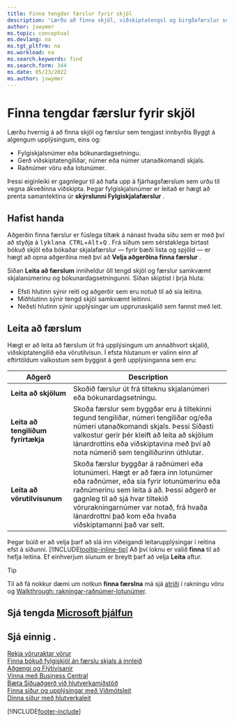 ```yaml
---
title: Finna tengdar færslur fyrir skjöl
description: 'Lærðu að finna skjöl, viðskiptatengsl og birgðafærslur sem tengjast innbyrðis.'
author: jswymer
ms.topic: conceptual
ms.devlang: na
ms.tgt_pltfrm: na
ms.workload: na
ms.search.keywords: find
ms.search.form: 344
ms.date: 05/23/2022
ms.author: jswymer
---
```

# Finna tengdar færslur fyrir skjöl

Lærðu hvernig á að finna skjöl og færslur sem tengjast innbyrðis Byggt á algengum upplýsingum, eins og:

- Fylgiskjalsnúmer eða bókunardagsetningu.
- Gerð viðskiptatengiliðar, númer eða númer utanaðkomandi skjals.
- Raðnúmer vöru eða lotunúmer.

Þessi eiginleiki er gagnlegur til að hafa upp á fjárhagsfærslum sem urðu til vegna ákveðinna viðskipta. Þegar fylgiskjalsnúmer er leitað er hægt að prenta samantektina úr  **skýrslunni Fylgiskjalafærslur** .

## Hafist handa

Aðgerðin finna færslur er fúslega tiltæk á nánast hvaða síðu sem er með því að styðja á  <kbd>lyklana CTRL</kbd>+<kbd>Alt</kbd>+<kbd>Q</kbd> . Frá síðum sem sérstaklega birtast bókuð skjöl eða bókaðar skjalafærslur &mdash; fyrir bæði lista og spjöld &mdash; er hægt að opna aðgerðina með því að  **Velja aðgerðina finna færslur** .

Síðan **Leita að færslum** inniheldur öll tengd skjöl og færslur samkvæmt skjalanúmerinu og bókunardagsetningunni. Síðan skiptist í þrjá hluta:

- Efsti hlutinn sýnir reiti og aðgerðir sem eru notuð til að sía leitina.
- Miðhlutinn sýnir tengd skjöl samkvæmt leitinni.
- Neðsti hlutinn sýnir upplýsingar um upprunaskjalið sem fannst með leit.

## Leita að færslum

Hægt er að leita að færslum út frá upplýsingum um annaðhvort skjalið, viðskiptatengilið eða vörutilvísun. Í efsta hlutanum er valinn einn af eftirtöldum valkostum sem byggist á gerð upplýsinganna sem eru:

|Aðgerð|Description|
|------|-----------|
| **Leita að skjölum** | Skoðið færslur út frá tilteknu skjalanúmeri eða bókunardagsetningu. |
| **Leita að tengiliðum fyrirtækja** | Skoða færslur sem byggðar eru á tiltekinni tegund tengiliðar, númeri tengiliðar og/eða númeri utanaðkomandi skjals. Þessi Síðasti valkostur gerir þér kleift að leita að skjölum lánardrottins eða viðskiptavina með því að nota númerið sem tengiliðurinn úthlutar. |
| **Leita að vörutilvísunum** | Skoða færslur byggðar á raðnúmeri eða lotunúmeri. Hægt er að færa inn lotunúmer eða raðnúmer, eða sía fyrir lotunúmerinu eða raðnúmerinu sem leita á að. Þessi aðgerð er gagnleg til að sjá hvar tiltekið vörurakningarnúmer var notað, frá hvaða lánardrottni það kom eða hvaða viðskiptamanni það var selt. |

Þegar búið er að velja þarf að slá inn viðeigandi leitarupplýsingar í reitina efst á síðunni. [!INCLUDE[tooltip-inline-tip](includes/tooltip-inline-tip_md.md)] Að því loknu er valið  **finna**  til að hefja leitina. Ef einhverjum síunum er breytt þarf að velja **Leita** aftur.

> [!TIP]
> Til að fá nokkur dæmi um notkun  **finna færslna** má sjá  [atriði](inventory-how-to-trace-item-tracked-items.md)  í rakningu vöru og  [Walkthrough: rakningar-raðnúmer-lotunúmer](walkthrough-tracing-serial-lot-numbers.md).

## Sjá tengda [Microsoft þjálfun](/training/modules/user-interface-dynamics-365-business-central/index)

## Sjá einnig .

[Rekja vöruraktar vörur](inventory-how-to-trace-item-tracked-items.md)  
[Finna bókuð fylgiskjöl án færslu skjals á innleið](across-how-find-posted-documents-without-income-document-records.md)  
[Aðgengi og Flýtivísanir](ui-accessibility.md)  
[Vinna með Business Central](ui-work-product.md)  
[Bæta Síðuaðgerð við hlutverkamiðstöð](ui-bookmarks.md)  
[Finna síður og upplýsingar með Viðmótsleit](ui-search.md)  
[Dinna síður með hlutverkaleit](ui-role-explorer.md)  

[!INCLUDE[footer-include](includes/footer-banner.md)]
